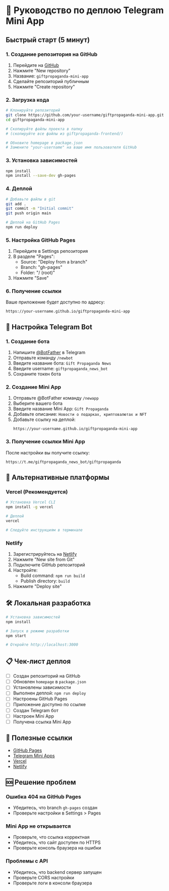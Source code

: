 # 🚀 Руководство по деплою Telegram Mini App

## Быстрый старт (5 минут)

### 1. Создание репозитория на GitHub

1. Перейдите на [GitHub](https://github.com)
2. Нажмите "New repository"
3. Название: `giftpropaganda-mini-app`
4. Сделайте репозиторий публичным
5. Нажмите "Create repository"

### 2. Загрузка кода

```bash
# Клонируйте репозиторий
git clone https://github.com/your-username/giftpropaganda-mini-app.git
cd giftpropaganda-mini-app

# Скопируйте файлы проекта в папку
# (скопируйте все файлы из giftpropaganda-frontend/)

# Обновите homepage в package.json
# Замените "your-username" на ваше имя пользователя GitHub
```

### 3. Установка зависимостей

```bash
npm install
npm install --save-dev gh-pages
```

### 4. Деплой

```bash
# Добавьте файлы в git
git add .
git commit -m "Initial commit"
git push origin main

# Деплой на GitHub Pages
npm run deploy
```

### 5. Настройка GitHub Pages

1. Перейдите в Settings репозитория
2. В разделе "Pages":
   - Source: "Deploy from a branch"
   - Branch: "gh-pages"
   - Folder: "/ (root)"
3. Нажмите "Save"

### 6. Получение ссылки

Ваше приложение будет доступно по адресу:
```
https://your-username.github.io/giftpropaganda-mini-app
```

## 📱 Настройка Telegram Bot

### 1. Создание бота

1. Напишите [@BotFather](https://t.me/BotFather) в Telegram
2. Отправьте команду `/newbot`
3. Введите название бота: `Gift Propaganda News`
4. Введите username: `giftpropaganda_news_bot`
5. Сохраните токен бота

### 2. Создание Mini App

1. Отправьте @BotFather команду `/newapp`
2. Выберите вашего бота
3. Введите название Mini App: `Gift Propaganda`
4. Добавьте описание: `Новости о подарках, криптовалютах и NFT`
5. Добавьте ссылку на деплой:
   ```
   https://your-username.github.io/giftpropaganda-mini-app
   ```

### 3. Получение ссылки Mini App

После настройки вы получите ссылку:
```
https://t.me/giftpropaganda_news_bot/giftpropaganda
```

## 🔧 Альтернативные платформы

### Vercel (Рекомендуется)

```bash
# Установка Vercel CLI
npm install -g vercel

# Деплой
vercel

# Следуйте инструкциям в терминале
```

### Netlify

1. Зарегистрируйтесь на [Netlify](https://netlify.com)
2. Нажмите "New site from Git"
3. Подключите GitHub репозиторий
4. Настройте:
   - Build command: `npm run build`
   - Publish directory: `build`
5. Нажмите "Deploy site"

## 🛠 Локальная разработка

```bash
# Установка зависимостей
npm install

# Запуск в режиме разработки
npm start

# Откройте http://localhost:3000
```

## 📋 Чек-лист деплоя

- [ ] Создан репозиторий на GitHub
- [ ] Обновлен `homepage` в `package.json`
- [ ] Установлены зависимости
- [ ] Выполнен деплой: `npm run deploy`
- [ ] Настроены GitHub Pages
- [ ] Приложение доступно по ссылке
- [ ] Создан Telegram бот
- [ ] Настроен Mini App
- [ ] Получена ссылка Mini App

## 🔗 Полезные ссылки

- [GitHub Pages](https://pages.github.com/)
- [Telegram Mini Apps](https://core.telegram.org/bots/webapps)
- [Vercel](https://vercel.com/)
- [Netlify](https://netlify.com/)

## 🆘 Решение проблем

### Ошибка 404 на GitHub Pages
- Убедитесь, что branch `gh-pages` создан
- Проверьте настройки в Settings > Pages

### Mini App не открывается
- Проверьте, что ссылка корректная
- Убедитесь, что сайт доступен по HTTPS
- Проверьте консоль браузера на ошибки

### Проблемы с API
- Убедитесь, что backend сервер запущен
- Проверьте CORS настройки
- Проверьте логи в консоли браузера 